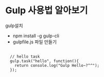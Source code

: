 # Gulp 사용법 알아보기
 gulp설치
  - npm install -g gulp-cli
  - gulpfile.js 파일 만들기
<pre>
  <code>
  // hello task
  gulp.task("hello", function(){
    return console.log("Gulp Hello~?^^");
  });
  </code>
</pre>
